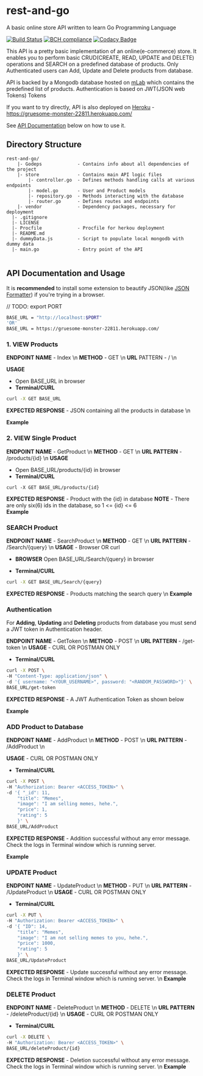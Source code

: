 # rest-and-go
A basic online store API written to learn Go Programming Language

[![Build Status](https://travis-ci.org/jokamjohn/bucket_api.svg?branch=master)](https://travis-ci.org/jokamjohn/bucket_api)
[![BCH compliance](https://bettercodehub.com/edge/badge/jokamjohn/bucket_api?branch=master)](https://bettercodehub.com/)
[![Codacy Badge](https://api.codacy.com/project/badge/Grade/cfda51ef2f8946639eb34b11fa8b5480)](https://www.codacy.com/app/jokamjohn/bucket_api?utm_source=github.com&amp;utm_medium=referral&amp;utm_content=jokamjohn/bucket_api&amp;utm_campaign=Badge_Grade)

This API is a pretty basic implementation of an online(e-commerce) store. It enables you to perform basic CRUD(CREATE, READ, UPDATE and DELETE) operations and SEARCH on a predefined database of products. Only Authenticated users can Add, Update and Delete products from database.

API is backed by a Mongodb database hosted on [mLab](https://mLab.com) which contains the predefined list of products. Authentication is based on JWT(JSON web Tokens) Tokens

If you want to try directly, API is also deployed on [Heroku](https://www.heroku.com) - https://gruesome-monster-22811.herokuapp.com/ 

See [API Documentation]((#api-documentation)) below on how to use it.

## Directory Structure
```
rest-and-go/
    |- Godeps             - Contains info about all dependencies of the project
    |- store              - Contains main API logic files 
        |- controller.go  - Defines methods handling calls at various endpoints
        |- model.go       - User and Product models
        |- repository.go  - Methods interacting with the database
        |- router.go      - Defines routes and endpoints
    |- vendor             - Dependency packages, necessary for deployment
  |- .gitignore
  |- LICENSE
  |- Procfile             - Procfile for herkou deployment
  |- README.md
  |- dummyData.js         - Script to populate local mongodb with dummy data
  |- main.go              - Entry point of the API
  
```


## API Documentation and Usage

It is **recommended** to install some extension to beautify JSON(like [JSON Formatter](https://chrome.google.com/webstore/detail/json-formatter/bcjindcccaagfpapjjmafapmmgkkhgoa)) if you're trying in a browser.

// TODO: export PORT
```sh
BASE_URL = "http://localhost:$PORT"
'OR'
BASE_URL = https://gruesome-monster-22811.herokuapp.com/
```

### 1. VIEW Products

**ENDPOINT NAME** - Index      \n
**METHOD** - GET               \n
**URL** PATTERN - /            \n

**USAGE** 
- Open BASE_URL in browser
- **Terminal/CURL**
```sh
curl -X GET BASE_URL
```

**EXPECTED RESPONSE** - JSON containing all the products in database \n

**Example**



### 2. VIEW Single Product

**ENDPOINT NAME** - GetProduct    \n
**METHOD** - GET                  \n
**URL PATTERN** - /products/{id}  \n
**USAGE**
- Open BASE_URL/products/{id} in browser
- **Terminal/CURL**

```
curl -X GET BASE_URL/products/{id} 
```

**EXPECTED RESPONSE** - Product with the {id} in database
**NOTE** - There are only six(6) ids in the database, so 1 <= {id} <= 6   
**Example**

### SEARCH Product

**ENDPOINT NAME** - SearchProduct  \n
**METHOD** - GET                   \n
**URL PATTERN** - /Search/{query}  \n
**USAGE** - Browser OR curl        
- **BROWSER**
Open BASE_URL/Search/{query} in browser

- **Terminal/CURL**
```sh
curl -X GET BASE_URL/Search/{query}
```
**EXPECTED RESPONSE** - Products matching the search query \n
**Example**


### Authentication
For **Adding**, **Updating** and **Deleting** products from database you must send a JWT token in Authentication header.

**ENDPOINT NAME** - GetToken \n
**METHOD** - POST            \n
**URL PATTERN** - /get-token \n
**USAGE** - CURL OR POSTMAN ONLY
- **Terminal/CURL**
```sh
curl -X POST \
-H "Content-Type: application/json" \
-d '{ username: "<YOUR_USERNAME>", password: "<RANDOM_PASSWORD>"}' \
BASE_URL/get-token
```
**EXPECTED RESPONSE** - A JWT Authentication Token as shown below

**Example**

### ADD Product to Database

**ENDPOINT NAME** - AddProduct \n
**METHOD** - POST              \n
**URL PATTERN** - /AddProduct  \n

**USAGE** - CURL OR POSTMAN ONLY
- **Terminal/CURL**
```sh
curl -X POST \
-H "Authorization: Bearer <ACCESS_TOKEN>" \
-d '{ "_id": 11, 
    "title": "Memes",
    "image": "I am selling memes, hehe.",          
    "price": 1,
    "rating": 5
    }' \
BASE_URL/AddProduct
```

**EXPECTED RESPONSE** - Addition successful without any error message. Check the logs in Terminal window which is running server. 

**Example**


### UPDATE Product

**ENDPOINT NAME** - UpdateProduct \n
**METHOD** - PUT                  \n
**URL PATTERN** - /UpdateProduct  \n
**USAGE** - CURL OR POSTMAN ONLY
- **Terminal/CURL**
```sh
curl -X PUT \
-H "Authorization: Bearer <ACCESS_TOKEN>" \
-d '{ "ID": 14, 
    "title": "Memes",
    "image": "I am not selling memes to you, hehe.",          
    "price": 1000,
    "rating": 5
    }' \
BASE_URL/UpdateProduct
```
**EXPECTED RESPONSE** - Update successful without any error message. Check the logs in Terminal window which is running server. \n
**Example**


### DELETE Product


**ENDPOINT NAME** - DeleteProduct \n
**METHOD** - DELETE \n
**URL PATTERN** - /deleteProduct/{id} \n
**USAGE** - CURL OR POSTMAN ONLY
- **Terminal/CURL**
```sh
curl -X DELETE \
-H "Authorization: Bearer <ACCESS_TOKEN>" \
BASE_URL/deleteProduct/{id}
```
**EXPECTED RESPONSE** - Deletion successful without any error message. Check the logs in Terminal window which is running server. \n
**Example**

